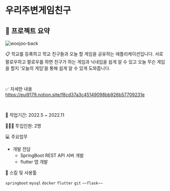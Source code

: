 # 우리주변게임친구

## 🚀 프로젝트 요약

![woojoo-back](https://user-images.githubusercontent.com/83222282/229728534-f4b80e67-d995-4058-871e-249d9468a2c0.png)

📋 학교를 등록하고 학교 친구들과 오늘 할 게임을 공유하는 애플리케이션입니다.
서로 팔로우하고 팔로우를 하면 친구가 하는 게임과 닉네임을 쉽게 알 수 있고 오늘 무슨 게임을 할지 
‘오늘의 게임’을 통해 쉽게 알 수 있게 도와줍니다.

<br>

✅ 자세한 내용
https://eui9179.notion.site/f8cd37a3c45149098bb926b57709231e

<br>

📅 작업기간: 2022.5 ~ 2022.11

👨🏻‍💻 투입인원: 2명

💻 주요업무

- 개발 전담
    - SpringBoot REST API 서버 개발
    - flutter 앱 개발


🔧 스킬 및 사용툴

 `springboot` `mysql` `docker` `flutter` `git` `~~flask~~`

